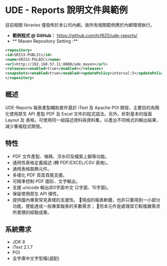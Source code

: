 # UDE - Reports 說明文件與範例

目前相關 libraries 僅發佈於本公司內網，故所有相關範例應於內網環境執行。

* **範例程式 @ GitHub：** https://github.com/tcf625/ude-reports/
* ** Maven Repository Setting :**

``` xml
<repository>
<id>SRIS3-PUBLIC</id>
<name>SRIS3-PULBIC</name>
<url>http://192.168.57.11:8080/ude_maven</url>
<releases><enabled>true</enabled></releases>
<snapshots><enabled>true</enabled><updatePolicy>interval:5</updatePolicy></snapshots>
</repository>
```


## 概述

UDE-Reports 報表產製輔助套件基於 iText 及 Apache POI 開發，主要目的為簡化使用原生 API 產製 PDF 及 Excel 文件的程式語法。另外，針對基本的版面 Layout 及 表格，可使用同一組描述資料與資料集，以產出不同格式的輸出結果，減少重複程式開發。

## 特性

* PDF 文件產製、條碼、浮水印及檔案上鎖等功能。 
* 通用性表格定義描述 \(轉 PDF/EXCEL/CSV 表格\)。 
* 通用表格裝飾元件。
* 多樣化 PDF 頁首頁尾支援。 
* 可精準控制 PDF 圖形、文字輸出。 
* 支援 unicode 輸出非0字面中文 \(2字面、15字面\)。 
* 保留使用原生 API 彈性。
* 提供國內專案常見表樣的支援性。
  現成的報表軟體，也許只要用到一小部分功能，便能達成一般專案報表的多數需求；
  但本元件是處理其它較複雜需求所累積的經驗成果。

## 系統需求

* JDK 8
* iText 2.1.7
* POI
* 全字庫中文字型檔(選配)


